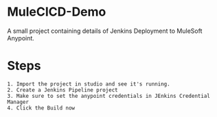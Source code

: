 # MuleCICD-Demo
A small project containing details of Jenkins Deployment to MuleSoft Anypoint.

# Steps
	1. Import the project in studio and see it's running.
	2. Create a Jenkins Pipeline project
	3. Make sure to set the anypoint credentials in JEnkins Credential Manager
	4. Click the Build now